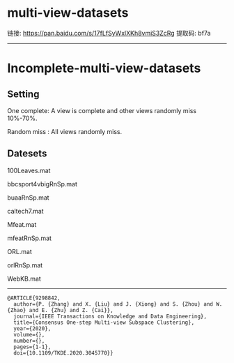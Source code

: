 # multi-view-datasets

链接: https://pan.baidu.com/s/17fLfSyWxlXKh8vmiS3ZcRg 提取码: bf7a 

---

# Incomplete-multi-view-datasets
## Setting

One complete: A view is complete and other views randomly miss 10%-70%.

Random miss : All views randomly miss.

## Datesets

100Leaves.mat

bbcsport4vbigRnSp.mat

buaaRnSp.mat

caltech7.mat

Mfeat.mat

mfeatRnSp.mat

ORL.mat

orlRnSp.mat

WebKB.mat

---
```
@ARTICLE{9298842,
  author={P. {Zhang} and X. {Liu} and J. {Xiong} and S. {Zhou} and W. {Zhao} and E. {Zhu} and Z. {Cai}},
  journal={IEEE Transactions on Knowledge and Data Engineering}, 
  title={Consensus One-step Multi-view Subspace Clustering}, 
  year={2020},
  volume={},
  number={},
  pages={1-1},
  doi={10.1109/TKDE.2020.3045770}}
```
